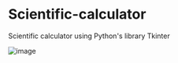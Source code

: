 # Scientific-calculator

Scientific calculator using Python's library Tkinter

![image](https://github.com/user-attachments/assets/2bcfd3dd-1b13-4b4c-bce3-4dbc435fbd18)
